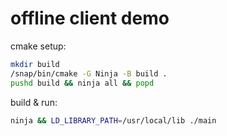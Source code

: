 # offline client demo

cmake setup:

```sh
mkdir build
/snap/bin/cmake -G Ninja -B build .
pushd build && ninja all && popd
```

build & run:

```sh
ninja && LD_LIBRARY_PATH=/usr/local/lib ./main
```
